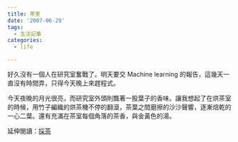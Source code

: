 ```yaml
---
title: 茶室
date: '2007-06-29'
tags:
  - 生活記事
categories:
  - life

---
```

好久沒有一個人在研究室奮戰了。明天要交 Machine learning 的報告，這幾天一直沒有時間弄，只得今天晚上來趕程式。  
  
今天夜晚的月光很亮，而研究室外頭則飄著一股葉子的香味。讓我想起了在烘茶室的時候，用竹子編織的烘茶機不停的翻滾，茶葉之間磨擦的沙沙聲響，逐漸焙乾的一心二葉。還有充滿在茶室每個角落的茶香，與金黃色的湯。  
  
延伸閱讀：[採茶](http://yurenju.blogspot.com/2005/05/blog-post_08.html)